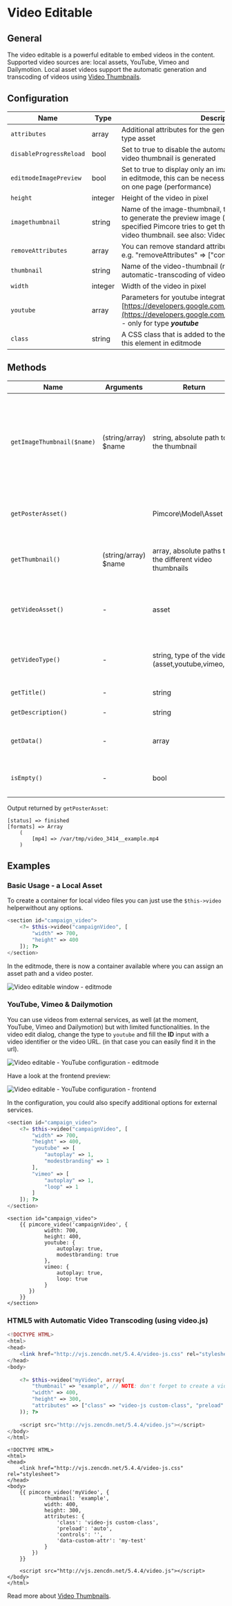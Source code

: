 # Video Editable

## General

The video editable is a powerful editable to embed videos in the content.
Supported video sources are: local assets, YouTube, Vimeo and Dailymotion. 
Local asset videos support the automatic generation and transcoding of videos using [Video Thumbnails](../../04_Assets/03_Working_with_Thumbnails/03_Video_Thumbnails.md). 

## Configuration

| Name                      | Type      | Description                                                                                                                                                                                                             |
|---------------------------|-----------|-------------------------------------------------------------------------------------------------------------------------------------------------------------------------------------------------------------------------|
| `attributes`              | array     | Additional attributes for the generated `<video>` tag - only for type asset                                                                                                                                             |
| `disableProgressReload`   | bool      | Set to true to disable the automatic page refresh while the video thumbnail is generated                                                                                                                                |
| `editmodeImagePreview`    | bool      | Set to true to display only an image and not the video player in editmode, this can be necessary if you have many videos on one page (performance)                                                                      |
| `height`                  | integer   | Height of the video in pixel                                                                                                                                                                                            |
| `imagethumbnail`          | string    | Name of the image-thumbnail, this thumbnail config is used to generate the preview image (poster image), if not specified Pimcore tries to get the information out of the video thumbnail. see also: Video Thumbnails   |
| `removeAttributes`        | array     | You can remove standard attributes using this configuration, e.g. "removeAttributes" => ["controls","poster"]                                                                                                           |
| `thumbnail`               | string    | Name of the video-thumbnail (required when using automatic-transcoding of videos) see: [Video Thumbnails](../../04_Assets/03_Working_with_Thumbnails/03_Video_Thumbnails.md)                                            |
| `width`                   | integer   | Width of the video in pixel                                                                                                                                                                                             |
| `youtube`                 | array     | Parameters for youtube integration. Possible parameters: [https://developers.google.com/youtube/player_parameters](https://developers.google.com/youtube/player_parameters) - only for type ***youtube***               |
| `class`                   | string    | A CSS class that is added to the surrounding container of this element in editmode                                                                                                                                      |
  
## Methods

| Name                       | Arguments            | Return                                                  | Description                                                                                   |
|----------------------------|----------------------|---------------------------------------------------------|-----------------------------------------------------------------------------------------------|
| `getImageThumbnail($name)` | (string/array) $name | string, absolute path to the thumbnail                  | Get a specific image thumbnail of the video, or a thumbnail of the poster image (if assigned) |
| `getPosterAsset()`         |                      | Pimcore\Model\Asset                                     | Returns the [assigned poster image asset](#posterReturnedValue)                               |
| `getThumbnail()`           | (string/array) $name | array, absolute paths to the different video thumbnails | Get a specific video-thumbnail of the video                                                   |
| `getVideoAsset()`          | -                    | asset                                                   | Returns the video asset object if assigned, otherwise null                                    |
| `getVideoType()`           | -                    | string, type of the video (asset,youtube,vimeo,url)     | This is to check which video type is assigned                                                 |
| `getTitle()`               | -                    | string                                                  | Title of the video                                                                            |
| `getDescription()`         | -                    | string                                                  | Description of the video                                                                      |
| `getData()`                | -                    | array                                                   | All the available data on this editable                                                       |
| `isEmpty()`                | -                    | bool                                                    | Whether the editable is empty or not.                                                         |

Output returned by `getPosterAsset`:
```
[status] => finished
[formats] => Array
    (
        [mp4] => /var/tmp/video_3414__example.mp4
    )
```

## Examples

### Basic Usage - a Local Asset

To create a container for local video files you can just use the `$this->video` helperwithout any options.

```php
<section id="campaign_video">
    <?= $this->video("campaignVideo", [
        "width" => 700,
        "height" => 400
    ]); ?>
</section>
```

In the editmode, there is now a container available where you can assign an asset path and a video poster. 

![Video editable window - editmode](../../img/editables_video_localtype_editmode.png)


### YouTube, Vimeo & Dailymotion

You can use videos from external services, as well (at the moment, YouTube, Vimeo and Dailymotion) but with limited functionalities. 
In the video edit dialog, change the type to `youtube` and fill the **ID** input with a video identifier or the video URL.
(in that case you can easily find it in the url).

![Video editable - YouTube configuration - editmode](../../img/editables_video_youtube_editmode.png)

Have a look at the frontend preview:
 
![Video editable - YouTube configuration - frontend](../../img/editables_video_youtube_frontend.png)

In the configuration, you could also specify additional options for external services.

```php
<section id="campaign_video">
    <?= $this->video("campaignVideo", [
        "width" => 700,
        "height" => 400,
        "youtube" => [
            "autoplay" => 1,
            "modestbranding" => 1
        ],
        "vimeo" => [
            "autoplay" => 1,
            "loop" => 1
        ]
    ]); ?>
</section>
```

```twig
<section id="campaign_video">
    {{ pimcore_video('campaignVideo', {
            width: 700,
            height: 400,
            youtube: {
                autoplay: true,
                modestbranding: true
            },
            vimeo: {
                autoplay: true,
                loop: true
            }
       })
    }}
</section>
```

### HTML5 with Automatic Video Transcoding (using video.js)
```php
<!DOCTYPE HTML>
<html>
<head>
    <link href="http://vjs.zencdn.net/5.4.4/video-js.css" rel="stylesheet">
</head>
<body>
 
    <?= $this->video("myVideo", array(
        "thumbnail" => "example", // NOTE: don't forget to create a video thumbnail
        "width" => 400,
        "height" => 300,
        "attributes" => ["class" => "video-js custom-class", "preload" => "auto", "controls" => "", "data-custom-attr" => "my-test"]
    )); ?>
 
    <script src="http://vjs.zencdn.net/5.4.4/video.js"></script>
</body>
</html>
```

```twig
<!DOCTYPE HTML>
<html>
<head>
    <link href="http://vjs.zencdn.net/5.4.4/video-js.css" rel="stylesheet">
</head>
<body>
    {{ pimcore_video('myVideo', {
            thumbnail: 'example',
            width: 400,
            height: 300,
            attributes: {
                'class': 'video-js custom-class',
                'preload': 'auto',
                'controls': '',
                'data-custom-attr': 'my-test'
            }
        })
    }}
 
    <script src="http://vjs.zencdn.net/5.4.4/video.js"></script>
</body>
</html>
```

Read more about [Video Thumbnails](../../04_Assets/03_Working_with_Thumbnails/03_Video_Thumbnails.md).

